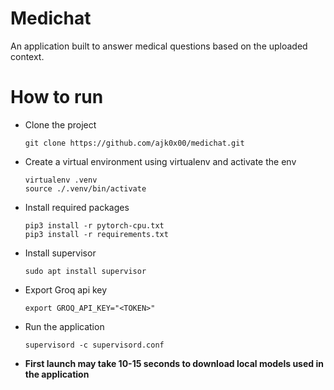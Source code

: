 Medichat
========

An application built to answer medical questions based on the uploaded context.

How to run
==========

- Clone the project
  ```
  git clone https://github.com/ajk0x00/medichat.git
  ```
- Create a virtual environment using virtualenv and activate the env
  ```
  virtualenv .venv
  source ./.venv/bin/activate
  ```
- Install required packages
  ```
  pip3 install -r pytorch-cpu.txt
  pip3 install -r requirements.txt
  ```
- Install supervisor
  ```
  sudo apt install supervisor
  ```
- Export Groq api key
  ```
  export GROQ_API_KEY="<TOKEN>"
  ```
- Run the application
  ```
  supervisord -c supervisord.conf
  ```
- **First launch may take 10-15 seconds to download local models used in the application**